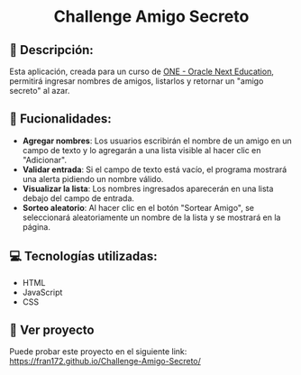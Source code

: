 <h1 align="center">Challenge Amigo Secreto</h1>

## :page_facing_up: Descripción:
Esta aplicación, creada para un curso de <a href="https://www.oracle.com/lad/education/oracle-next-education/">ONE - Oracle Next Education</a>, permitirá ingresar nombres de amigos, listarlos y retornar un "amigo secreto" al azar.

## :hammer: Fucionalidades:
- **Agregar nombres**: Los usuarios escribirán el nombre de un amigo en un campo de texto y lo agregarán a una lista visible al hacer clic en "Adicionar".
- **Validar entrada**: Si el campo de texto está vacío, el programa mostrará una alerta pidiendo un nombre válido.
- **Visualizar la lista**: Los nombres ingresados aparecerán en una lista debajo del campo de entrada.
- **Sorteo aleatorio**: Al hacer clic en el botón "Sortear Amigo", se seleccionará aleatoriamente un nombre de la lista y se mostrará en la página.

## :computer: Tecnologías utilizadas:
- HTML
- JavaScript
- CSS

## :link: Ver proyecto
Puede probar este proyecto en el siguiente link: https://fran172.github.io/Challenge-Amigo-Secreto/